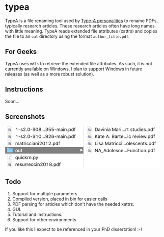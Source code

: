 # typea

TypeA is a file renaming tool used by [Type-A personalities][1] to rename PDFs, typically research articles. These research articles often have long names with little meaning. TypeA reads extended file attributes (xattrs) and copies the file to an `out` directory using the format `author_title.pdf`.

## For Geeks

TypeA uses `mdls` to retrieve the extended file attributes. As such, it is not currently available on Windows. I plan to support Windows in future releases (as well as a more robust solution).

## Instructions

Soon...

## Screenshots

![sample1](screenshots/sample1.png)

## Todo

1. Support for multiple parameters.
2. Compiled version, placed in bin for easier calls
3. PDF parsing for articles which don't have the needed xattrs.
4. GUI.
5. Tutorial and instructions.
6. Support for other environments.

If you like this I expect to be referenced in your PhD dissertation! :-)

[1]: https://en.wikipedia.org/wiki/Type_A_and_Type_B_personality_theory
